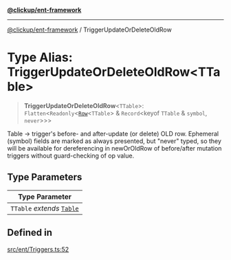 [**@clickup/ent-framework**](../README.md)

***

[@clickup/ent-framework](../globals.md) / TriggerUpdateOrDeleteOldRow

# Type Alias: TriggerUpdateOrDeleteOldRow\<TTable\>

> **TriggerUpdateOrDeleteOldRow**\<`TTable`\>: `Flatten`\<`Readonly`\<[`Row`](Row.md)\<`TTable`\> & `Record`\<keyof `TTable` & `symbol`, `never`\>\>\>

Table -> trigger's before- and after-update (or delete) OLD row. Ephemeral
(symbol) fields are marked as always presented, but "never" typed, so they
will be available for dereferencing in newOrOldRow of before/after mutation
triggers without guard-checking of op value.

## Type Parameters

| Type Parameter |
| ------ |
| `TTable` *extends* [`Table`](Table.md) |

## Defined in

[src/ent/Triggers.ts:52](https://github.com/clickup/ent-framework/blob/master/src/ent/Triggers.ts#L52)
